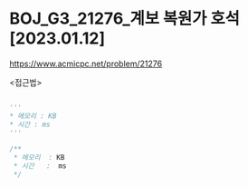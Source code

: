 # BOJ_G3_21276_계보 복원가 호석 [2023.01.12]
https://www.acmicpc.net/problem/21276

<접근법>
```
```


```python
'''
* 메모리 : KB
* 시간 : ms
'''
```


```java
/**
 * 메모리  : KB
 * 시간   :  ms
 */
```
